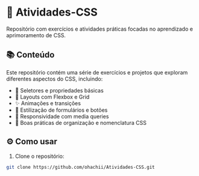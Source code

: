 # 🚀 Atividades-CSS

Repositório com exercícios e atividades práticas focadas no aprendizado e aprimoramento de CSS.

## 📚 Conteúdo

Este repositório contém uma série de exercícios e projetos que exploram diferentes aspectos do CSS, incluindo:

- 🎨 Seletores e propriedades básicas
- 🧩 Layouts com Flexbox e Grid
- ✨ Animações e transições
- 📝 Estilização de formulários e botões
- 📱 Responsividade com media queries
- 🧹 Boas práticas de organização e nomenclatura CSS

## ⚙️ Como usar

1. Clone o repositório:

```bash
git clone https://github.com/ohachii/Atividades-CSS.git
```
